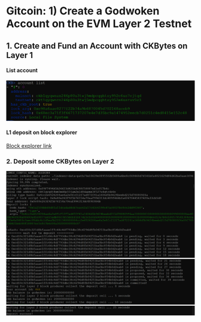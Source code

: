 # Gitcoin: 1) Create a Godwoken Account on the EVM Layer 2 Testnet

## 1. Create and Fund an Account with CKBytes on Layer 1

#### List account
![screenshot of account](account.png)

#### L1 deposit on block explorer
[Block explorer link](https://explorer.nervos.org/aggron/address/ckt1qyqdj4wm5md6p55jam2xld0dapmx3f527u4qtrdz6e)

### 2. Deposit some CKBytes on Layer 2
![](Deposit1.png)
![](Deposit2.png)
![](Deposit3.png)
